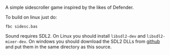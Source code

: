 A simple sidescroller game inspired by the likes of Defender.

To build on linux just do:
```
fbc sidesc.bas
```

Sound requires SDL2. On Linux you should install `libsdl2-dev` and `libsdl2-mixer-dev`. On windows you should 
download the SDL2 DLLs from [github](https://github.com/libsdl-org/SDL/releases/tag/release-2.26.2) and put them in the same directory as this source.
